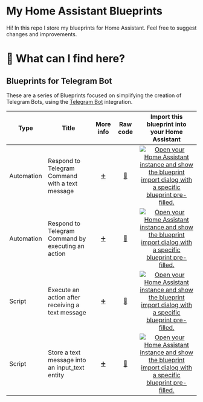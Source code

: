 # My Home Assistant Blueprints

Hi! In this repo I store my blueprints for Home Assistant. Feel free to suggest changes and improvements.

# 🔎 What can I find here?

## Blueprints for Telegram Bot

These are a series of Blueprints focused on simplifying the creation of Telegram Bots, using the [Telegram Bot](https://www.home-assistant.io/integrations/telegram_bot) integration.

Type | Title | More info | Raw code | Import this blueprint into your Home Assistant
------|-------|:----------------------------------------:|:--------:|:----------------------------------------------:
Automation | Respond to Telegram Command with a text message | [:heavy_plus_sign:](https://community.home-assistant.io/t/306615) | [📃](https://raw.githubusercontent.com/marc-romu/home-assistant_blueprints/main/blueprints/automation/marc-romu_telegram-bot/telegram-bot--command__text-message.yaml) | [![Open your Home Assistant instance and show the blueprint import dialog with a specific blueprint pre-filled.](https://my.home-assistant.io/badges/blueprint_import.svg)](https://my.home-assistant.io/redirect/blueprint_import/?blueprint_url=https%3A%2F%2Fraw.githubusercontent.com%2Fmarc-romu%2Fhome-assistant_blueprints%2Fmain%2Fblueprints%2Fautomation%2Fmarc-romu_telegram-bot%2Ftelegram-bot--command__text-message.yaml)
Automation | Respond to Telegram Command by executing an action | [:heavy_plus_sign:](https://community.home-assistant.io/t/306626) | [📃](https://raw.githubusercontent.com/marc-romu/home-assistant_blueprints/main/blueprints/automation/marc-romu_telegram-bot/telegram-bot--command__action.yaml) | [![Open your Home Assistant instance and show the blueprint import dialog with a specific blueprint pre-filled.](https://my.home-assistant.io/badges/blueprint_import.svg)](https://my.home-assistant.io/redirect/blueprint_import/?blueprint_url=https%3A%2F%2Fraw.githubusercontent.com%2Fmarc-romu%2Fhome-assistant_blueprints%2Fmain%2Fblueprints%2Fautomation%2Fmarc-romu_telegram-bot%2Ftelegram-bot--command__action.yaml)
Script | Execute an action after receiving a text message | [:heavy_plus_sign:](https://community.home-assistant.io/t/386208) | [📃](https://raw.githubusercontent.com/marc-romu/home-assistant_blueprints/main/blueprints/script/marc-romu_telegram-bot/telegram-bot--text-message__action.yaml) | [![Open your Home Assistant instance and show the blueprint import dialog with a specific blueprint pre-filled.](https://my.home-assistant.io/badges/blueprint_import.svg)](https://my.home-assistant.io/redirect/blueprint_import/?blueprint_url=https%3A%2F%2Fraw.githubusercontent.com%2Fmarc-romu%2Fhome-assistant_blueprints%2Fmain%2Fblueprints%2Fscript%2Fmarc-romu_telegram-bot%2Ftelegram-bot--text-message__action.yaml)
Script | Store a text message into an input_text entity | [:heavy_plus_sign:](https://community.home-assistant.io/t/386213) | [📃](https://raw.githubusercontent.com/marc-romu/home-assistant_blueprints/main/blueprints/script/marc-romu_telegram-bot/telegram-bot--text-message__input-text.yaml) | [![Open your Home Assistant instance and show the blueprint import dialog with a specific blueprint pre-filled.](https://my.home-assistant.io/badges/blueprint_import.svg)](https://my.home-assistant.io/redirect/blueprint_import/?blueprint_url=https%3A%2F%2Fraw.githubusercontent.com%2Fmarc-romu%2Fhome-assistant_blueprints%2Fmain%2Fblueprints%2Fscript%2Fmarc-romu_telegram-bot%2Ftelegram-bot--text-message__input-text.yaml)

